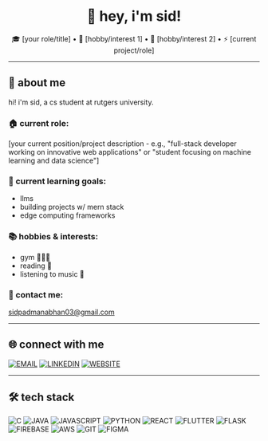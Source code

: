 <h1 align="center">👋 hey, i'm sid!</h1>

<p align="center">🎓 [your role/title] • 🥋 [hobby/interest 1] • 🎵 [hobby/interest 2] • ⚡ [current project/role]</p>

---

## 🧠 about me

hi! i'm sid, a cs student at rutgers university. 

### 🏠 current role:
[your current position/project description - e.g., "full-stack developer working on innovative web applications" or "student focusing on machine learning and data science"]

### 🎯 current learning goals:
- llms 
- building projects w/ mern stack 
- edge computing frameworks

### 📚 hobbies & interests:
- gym 🏋🏽‍♂️
- reading 📖
- listening to music 🎵

### 📧 contact me:
sidpadmanabhan03@gmail.com

---

## 🌐 connect with me

[![EMAIL](https://img.shields.io/badge/Email-D14836?style=for-the-badge&logo=gmail&logoColor=white)](mailto:sidpadmanabhan03@gmail.com)
[![LINKEDIN](https://img.shields.io/badge/LinkedIn-0077B5?style=for-the-badge&logo=linkedin&logoColor=white)](http://www.linkedin.com/in/sid-padmanabhan-84a978289)
[![WEBSITE](https://img.shields.io/badge/Website-FF7139?style=for-the-badge&logo=firefox&logoColor=white)](https://sidpadmanabhan.netlify.app/)

---

## 🛠️ tech stack

![C](https://img.shields.io/badge/C-00599C?style=for-the-badge&logo=c&logoColor=white)
![JAVA](https://img.shields.io/badge/Java-ED8B00?style=for-the-badge&logo=java&logoColor=white)
![JAVASCRIPT](https://img.shields.io/badge/JavaScript-F7DF1E?style=for-the-badge&logo=javascript&logoColor=black)
![PYTHON](https://img.shields.io/badge/Python-3776AB?style=for-the-badge&logo=python&logoColor=white)
![REACT](https://img.shields.io/badge/React-20232A?style=for-the-badge&logo=react&logoColor=61DAFB)
![FLUTTER](https://img.shields.io/badge/Flutter-02569B?style=for-the-badge&logo=flutter&logoColor=white)
![FLASK](https://img.shields.io/badge/Flask-000000?style=for-the-badge&logo=flask&logoColor=white)
![FIREBASE](https://img.shields.io/badge/Firebase-FFCA28?style=for-the-badge&logo=firebase&logoColor=black)
![AWS](https://img.shields.io/badge/Amazon_AWS-232F3E?style=for-the-badge&logo=amazon-aws&logoColor=white)
![GIT](https://img.shields.io/badge/Git-F05032?style=for-the-badge&logo=git&logoColor=white)
![FIGMA](https://img.shields.io/badge/Figma-F24E1E?style=for-the-badge&logo=figma&logoColor=white)
